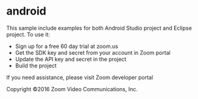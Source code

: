 # android

This sample include examples for both Android Studio project and Eclipse project. To use it:

   - Sign up for a free 60 day trial at zoom.us 
   - Get the SDK key and secret from your account in Zoom portal
   - Update the API key and secret in the project
   - Build the project
   
If you need assistance, please visit Zoom developer portal
   
Copyright ©2016 Zoom Video Communications, Inc. 

